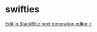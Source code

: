 # swifties

[Edit in StackBlitz next generation editor ⚡️](https://stackblitz.com/~/github.com/myblackbeanca/swifties)
